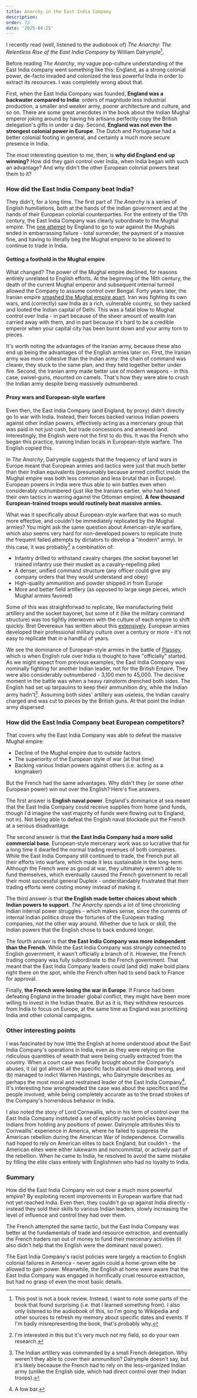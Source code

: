 ```yaml
---
title: Anarchy in the East India Company
description: 
order: 72
date: '2025-04-25'
---
```


I recently read (well, listened to the audiobook of) _The Anarchy: The Relentless Rise of the East India Company_ by William Dalrymple[^1].

Before reading _The Anarchy_, my vague pop-culture understanding of the East India company went something like this: England, as a strong colonial power, de-facto invaded and colonized the less powerful India in order to extract its resources. I was completely wrong about that.

First, when the East India Company was founded, **England was a backwater compared to India**: orders of magnitude less industrial production, a smaller and weaker army, poorer architecture and culture, and so on. There are some great anecdotes in the book about the Indian Mughal emperor joking around by having his artisans perfectly copy the British delegation's gifts in under a day. Second, **England was not even the strongest colonial power in Europe**. The Dutch and Portuguese had a better colonial footing in general, and certainly a much more secure presence in India.

The most interesting question to me, then, is **why did England end up winning?** How did they gain control over India, when India began with such an advantage? And why didn't the other European colonial powers beat them to it?

### How did the East India Company beat India?

They didn't, for a long time. The first part of _The Anarchy_ is a series of English humiliations, both at the hands of the Indian government and at the hands of their European colonial counterparties. For the entirety of the 17th century, the East India Company was clearly subordinate to the Mughal empire. The [one attempt](https://en.wikipedia.org/wiki/Anglo-Mughal_war_(1686%E2%80%931690)) by England to go to war against the Mughals ended in embarrassing failure - total surrender, the payment of a massive fine, and having to literally beg the Mughal emperor to be allowed to continue to trade in India.

#### Getting a foothold in the Mughal empire

What changed? The power of the Mughal empire declined, for reasons entirely unrelated to English efforts. At the beginning of the 18th century, the death of the current Mughal emperor and subsequent internal turmoil allowed the Company to assume control over Bengal. Forty years later, the Iranian empire [smashed the Mughal empire apart](https://en.wikipedia.org/wiki/Nader_Shah%27s_invasion_of_India). Iran was fighting its own wars, and (correctly) saw India as a rich, vulnerable country, so they sacked and looted the Indian capital of Delhi. This was a fatal blow to Mughal control over India - in part because of the sheer amount of wealth Iran carried away with them, and in part because it's hard to be a credible emperor when your capital city has been burnt down and your army torn to pieces.

It's worth noting the advantages of the Iranian army, because these also end up being the advantages of the English armies later on. First, the Iranian army was more cohesive than the Indian army: the chain of command was clearer, they stuck to the same plan, and they held together better under fire. Second, the Iranian army made better use of modern weapons - in this case, swivel-guns, mounted on camels. That's how they were able to crush the Indian army despite being massively outnumbered.

#### Proxy wars and European-style warfare

Even then, the East India Company (and England, by proxy) didn't directly go to war with India. Instead, their forces backed various Indian powers against other Indian powers, effectively acting as a mercenary group that was paid in not just cash, but trade concessions and annexed land. Interestingly, the English were not the first to do this. It was the French who began this practice, training Indian locals in European-style warfare. The English copied this.

In _The Anarchy_, Dalrymple suggests that the frequency of land wars in Europe meant that European armies and tactics were just that much better than their Indian equivalents (presumably because armed conflict inside the Mughal empire was both less common and less brutal than in Europe). European powers in India were thus able to win battles even when considerably outnumbered (just like the Iranians earlier, who had honed their own tactics in warring against the Ottoman empire). **A few thousand European-trained troops would routinely beat massive armies.**

What was it specifically about European-style warfare that was so much more effective, and couldn't be immediately replicated by the Mughal armies? You might ask the same question about American-style warfare, which also seems very hard for non-developed powers to replicate (note the frequent failed attempts by dictators to develop a "modern" army). In this case, it was probably[^2] a combination of:

- Infantry drilled to withstand cavalry charges (the socket bayonet let trained infantry use their musket as a cavalry-repelling pike)
- A denser, unified command structure (any officer could give any company orders that they would understand and obey)
- High-quality ammunition and powder shipped in from Europe
- More and better field artillery (as opposed to large siege pieces, which Mughal armies favored)

Some of this was straightforwad to replicate, like manufacturing field artillery and the socket bayonet, but some of it (like the military command structure) was too tightly interwoven with the culture of each empire to shift quickly. Bret Devereaux has written about this [extensively](https://acoup.blog/2021/02/12/collections-the-universal-warrior-part-iib-a-soldiers-lot/). European armies developed their professional military culture over a century or more - it's not easy to replicate that in a handful of years.

We see the dominance of European-style armies in the battle of [Plassey](https://en.wikipedia.org/wiki/Battle_of_Plassey), which is when English rule over India is thought to have "officially" started. As we might expect from previous examples, the East India Company was nominally fighting for another Indian leader, not for the British Empire. They were also considerably outnumbered - 3,100 men to 45,000. The decisive moment in the battle was when a heavy rainstorm drenched both sides. The English had set up tarpaulins to keep their ammunition dry, while the Indian army hadn't[^3]. Assuming both sides' artillery was useless, the Indian cavalry charged and was cut to pieces by the British guns. At that point the Indian army dispersed.

### How did the East India Company beat European competitors?

That covers why the East India Company was able to defeat the massive Mughal empire:

* Decline of the Mughal empire due to outside factors
* The superiority of the European style of war (at that time)
* Backing various Indian powers against others (i.e. acting as a kingmaker)

But the French had the same advantages. Why didn't they (or some other European power) win out over the English? Here's five answers.

The first answer is **English naval power**. England's dominance at sea meant that the East India Company could receive supplies from home (and funds, though I'd imagine the vast majority of funds were flowing out to England, not in). Not being able to defeat the English naval blockade put the French at a serious disadvantage.

The second answer is that **the East India Company had a more solid commercial base**. European-style mercenary work was so lucrative that for a long time it dwarfed the normal trading revenues of both companies. While the East India Company still continued to trade, the French put all their efforts into warfare, which made it less sustainable in the long-term. Although the French were as good at war, they ultimately weren't able to fund themselves, which eventually caused the French government to recall their most successful general Dupleix - understandably frustrated that their trading efforts were costing money instead of making it.

The third answer is that **the English made better choices about which Indian powers to support**. _The Anarchy_ spends a lot of time chronicling Indian internal power struggles - which makes sense, since the currents of internal Indian politics drove the fortunes of the European trading companies, not the other way around. Whether due to luck or skill, the Indian powers that the English chose to back endured longer.

The fourth answer is that **the East India Company was more independent than the French**. While the East India Company was strongly connected to English government, it wasn't officially a branch of it. However, the French trading company was fully subordinate to the French government. That meant that the East India Company leaders could (and did) make bold plans right there on the spot, while the French often had to send back to France for approval.

Finally, **the French were losing the war in Europe**. If France had been defeating England in the broader global conflict, they might have been more willing to invest in the Indian theatre. But as it is, they withdrew resources from India to focus on Europe, at the same time as England was prioritizing India and other colonial campaigns.

### Other interesting points

I was fascinated by how little the English at home understood about the East India Company's operations in India, even as they were relying on the ridiculous quantities of wealth that were being cruelly extracted from the country. When a court case was finally brought about the Company's abuses, it (a) got almost all the specific facts about India dead wrong, and (b) managed to indict Warren Hastings, who Dalrymple describes as perhaps the most moral and restrained leader of the East India Company[^4]. It's interesting how wrongheaded the case was about the specifics and the people involved, while being completely accurate as to the broad strokes of the Company's horrendous behavior in India.

I also noted the story of Lord Cornwallis, who in his term of control over the East India Company instituted a set of explicitly racist policies banning Indians from holding any positions of power. Dalrymple attributes this to Cornwallis' experience in America, where he failed to suppress the American rebellion during the American War of Independence. Cornwallis had hoped to rely on American elites to back England, but couldn't - the American elites were either lukewarm and noncommittal, or actively part of the rebellion. When he came to India, he resolved to avoid the same mistake by filling the elite class entirely with Englishmen who had no loyalty to India.

### Summary

How did the East India Company win out over a much more powerful empire? By exploiting recent improvements in European warfare that had not yet reached India. Even then, they couldn't go up against India directly - instead they sold their skills to various Indian leaders, slowly increasing the level of influence and control they had over them.

The French attempted the same tactic, but the East India Company was better at the fundamentals of trade and resource extraction, and eventually the French traders ran out of money to fund their mercenary activities (it also didn't help that the English were the dominant naval power).

The East India Company's racist policies were largely a reaction to English colonial failures in America - never again could a home-grown elite be allowed to gain power. Meanwhile, the English at home were aware that the East India Company was engaged in horrifically cruel resource extraction, but had no grasp of even the most basic details.


[^1]: This post is not a book review. Instead, I want to note some parts of the book that found surprising (i.e. that I learned something from). I also only listened to the audiobook of this, so I'm going to Wikipedia and other sources to refresh my memory about specific dates and events. If I'm badly misrepresenting the book, that's probably why.

[^2]: I'm interested in this but it's very much not my field, so do your own research.

[^3]: The Indian artillery was commanded by a small French delegation. Why weren't they able to cover their ammunition? Dalrymple doesn't say, but it's likely beceause the French had to rely on the less-organized Indian army (unlike the English side, which had direct control over their Indian troops).

[^4]: A low bar.